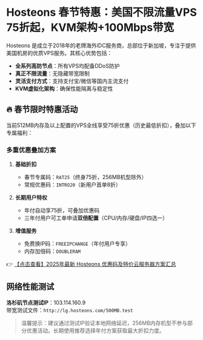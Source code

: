 # Hosteons 春节特惠：美国不限流量VPS 75折起，KVM架构+100Mbps带宽

Hosteons 是成立于2018年的老牌海外IDC服务商，总部位于新加坡，专注于提供美国机房的优质VPS服务。其核心优势包括：

- **全系列高防节点**：所有VPS均配备DDoS防护
- **真正不限流量**：无隐藏带宽限制
- **灵活支付方式**：支持支付宝/微信等国内主流支付
- **KVM虚拟化架构**：确保性能隔离与稳定性

## 🔥 春节限时特惠活动

当前512MB内存及以上配置的VPS全线享受75折优惠（历史最低折扣），叠加以下专属福利：

### 多重优惠叠加方案
1. **基础折扣**  
   - 春节专属码：`RAT25`（终身75折，256MB机型除外）
   - 常规优惠码：`INTRO20`（新用户首单8折）

2. **长期用户特权**  
   - 年付自动享75折，可叠加优惠码
   - 三年付用户可工单申请**双倍配置**（CPU/内存/硬盘/IP四选一）

3. **增值服务**  
   - 免费换IP码：`FREEIPCHANGE`（年付用户专享）
   - 内存加倍码：`DOUBLERAM`

👉 [【点击查看】2025年最新 Hosteons 优惠码及特价云服务器方案汇总](https://bit.ly/hosteons)

## 网络性能测试
**洛杉矶节点测试IP**：103.114.160.9  
带宽测试文件：`http://lg.hosteons.com/500MB.test`

> 温馨提示：建议通过测试IP验证本地网络延迟，256MB内存机型不参与部分优惠活动。长期使用推荐选择年付方案获取最大折扣力度。